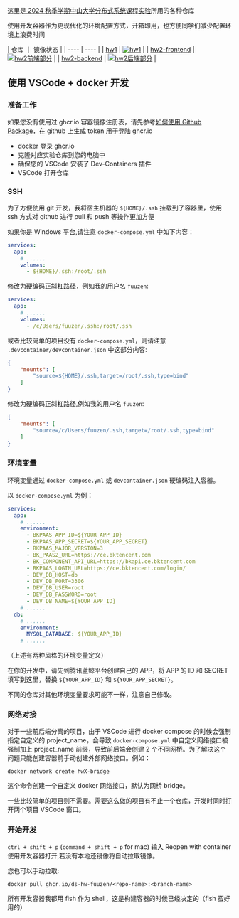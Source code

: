 这里是[ 2024 秋季学期中山大学分布式系统课程实验](https://bk.tencent.com/s-mart/community/question/14194)所用的各种仓库

使用开发容器作为更现代化的环境配置方式，开箱即用，也方便同学们减少配置环境上浪费时间

| 仓库 ｜ 镜像状态 |
| ---- | ---- |
| [hw1](https://github.com/ds-hw-fuuzen/hw1) | [![hw1](https://github.com/ds-hw-fuuzen/hw1/actions/workflows/docker-publish.yml/badge.svg)](https://github.com/ds-hw-fuuzen/hw1/actions/workflows/docker-publish.yml) |
| [hw2-frontend](https://github.com/ds-hw-fuuzen/hw2-frontend) | [![hw2前端部分](https://github.com/ds-hw-fuuzen/hw2-frontend/actions/workflows/docker-publish.yml/badge.svg)](https://github.com/ds-hw-fuuzen/hw2-frontend/actions/workflows/docker-publish.yml) |
| [hw2-backend](https://github.com/ds-hw-fuuzen/hw2-backend) | [![hw2后端部分](https://github.com/ds-hw-fuuzen/hw2-backend/actions/workflows/docker-publish.yml/badge.svg)](https://github.com/ds-hw-fuuzen/hw2-backend/actions/workflows/docker-publish.yml) |

## 使用 VSCode + docker 开发

### 准备工作

如果您没有使用过 ghcr.io 容器镜像注册表，请先参考[如何使用 Github Package](https://docs.github.com/zh/packages/working-with-a-github-packages-registry/working-with-the-container-registry)，在 github 上生成 token 用于登陆 ghcr.io

- docker 登录 ghcr.io
- 克隆对应实验仓库到您的电脑中
- 确保您的 VSCode 安装了 Dev-Containers 插件
- VSCode 打开仓库

### SSH

为了方便使用 git 开发，我将宿主机器的 `${HOME}/.ssh` 挂载到了容器里，使用 ssh 方式对 github 进行 pull 和 push 等操作更加方便

如果你是 Windows 平台,请注意 `docker-compose.yml` 中如下内容：

``` yaml yaml
services:
  app:
    # ......
    volumes:
      - ${HOME}/.ssh:/root/.ssh
```

修改为硬编码正斜杠路径，例如我的用户名 `fuuzen`:

``` yaml yaml
services:
  app:
    # ......
    volumes:
      - /c/Users/fuuzen/.ssh:/root/.ssh
```

或者比较简单的项目没有 `docker-compose.yml`，则请注意 `.devcontainer/devcontainer.json` 中这部分内容:

```json json
{
    "mounts": [
        "source=${HOME}/.ssh,target=/root/.ssh,type=bind"
    ]
}
```

修改为硬编码正斜杠路径,例如我的用户名 `fuuzen`:

```json json
{
    "mounts": [
        "source=/c/Users/fuuzen/.ssh,target=/root/.ssh,type=bind"
    ]
}
```

### 环境变量

环境变量通过 `docker-compose.yml` 或 `devcontainer.json` 硬编码注入容器。

以 `docker-compose.yml` 为例：

```yaml yaml
services:
  app:
    # ......
    environment:
      - BKPAAS_APP_ID=${YOUR_APP_ID}
      - BKPAAS_APP_SECRET=${YOUR_APP_SECRET}
      - BKPAAS_MAJOR_VERSION=3
      - BK_PAAS2_URL=https://ce.bktencent.com
      - BK_COMPONENT_API_URL=https://bkapi.ce.bktencent.com
      - BKPAAS_LOGIN_URL=https://ce.bktencent.com/login/
      - DEV_DB_HOST=db
      - DEV_DB_PORT=3306
      - DEV_DB_USER=root
      - DEV_DB_PASSWORD=root
      - DEV_DB_NAME=${YOUR_APP_ID}
    # ......
  db:
    # ......
    environment:
      MYSQL_DATABASE: ${YOUR_APP_ID}
    # ......
```

（上述有两种风格的环境变量定义）

在你的开发中，请先到腾讯蓝鲸平台创建自己的 APP，将 APP 的 ID 和 SECRET 填写到这里，替换 `${YOUR_APP_ID}` 和 `${YOUR_APP_SECRET}`。

不同的仓库对其他环境变量要求可能不一样，注意自己修改。

### 网络对接

对于一些前后端分离的项目，由于 VSCode 进行 docker compose 的时候会强制指定自定义的 project_name，会导致 `docker-compose.yml` 中自定义网络接口被强制加上 project_name 前缀，导致前后端会创建 2 个不同网桥。为了解决这个问题只能创建容器前手动创建外部网络接口。例如：

```shell shell
docker network create hwX-bridge
```

这个命令创建一个自定义 docker 网络接口，默认为网桥 bridge。

一些比较简单的项目则不需要。需要这么做的项目有不止一个仓库，开发时同时打开两个项目 VSCode 窗口。

### 开始开发

`ctrl + shift + p` (`command + shift + p` for mac) 输入 Reopen with container 使用开发容器打开,若没有本地还镜像将自动拉取镜像。

您也可以手动拉取:

```shell shell
docker pull ghcr.io/ds-hw-fuuzen/<repo-name>:<branch-name>
```

所有开发容器我都用 fish 作为 shell，这是构建容器的时候已经决定的（fish 蛮好用的）
